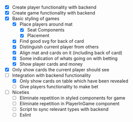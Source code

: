 - [x] Create player functionality with backend
- [x] Create game functionality with backend
- [x] Basic styling of games
    - [x] Place players around mat
        - [x] Seat Components
        - [x] Placement
    - [x] Find good svg for back of card
    - [x] Distinguish current player from others
    - [x] Align mat and cards on it (including back of card)
    - [x] Some indication of whats going on with betting
    - [x] Show player cards and money
- [x] Only show cards the current player should see
- [ ] Integration with backend functionality
    - [x] Only show cards on table which have been revealed
    - [ ] Give players functionality to make bet 
- [ ] Niceties
    - [ ] Eliminate repetition in styled components for game
    - [ ] Eliminate repetition in PlayerInGame component
    - [ ] Script to sync relevant types with backend
    - [ ] Eslint
